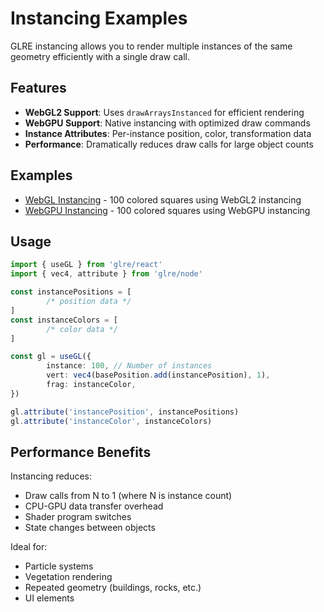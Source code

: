 # Instancing Examples

GLRE instancing allows you to render multiple instances of the same geometry efficiently with a single draw call.

## Features

- **WebGL2 Support**: Uses `drawArraysInstanced` for efficient rendering
- **WebGPU Support**: Native instancing with optimized draw commands
- **Instance Attributes**: Per-instance position, color, transformation data
- **Performance**: Dramatically reduces draw calls for large object counts

## Examples

- [WebGL Instancing](/instance/webgl) - 100 colored squares using WebGL2 instancing
- [WebGPU Instancing](/instance/webgpu) - 100 colored squares using WebGPU instancing

## Usage

```typescript
import { useGL } from 'glre/react'
import { vec4, attribute } from 'glre/node'

const instancePositions = [
        /* position data */
]
const instanceColors = [
        /* color data */
]

const gl = useGL({
        instance: 100, // Number of instances
        vert: vec4(basePosition.add(instancePosition), 1),
        frag: instanceColor,
})

gl.attribute('instancePosition', instancePositions)
gl.attribute('instanceColor', instanceColors)
```

## Performance Benefits

Instancing reduces:

- Draw calls from N to 1 (where N is instance count)
- CPU-GPU data transfer overhead
- Shader program switches
- State changes between objects

Ideal for:

- Particle systems
- Vegetation rendering
- Repeated geometry (buildings, rocks, etc.)
- UI elements
